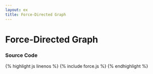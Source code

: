 ```yaml
---
layout: ex
title: Force-Directed Graph
---
```


# Force-Directed Graph

<div class="gallery" id="chart"> </div>
<link type="text/css" rel="stylesheet" href="force.css"/>
<script type="text/javascript" src="../d3.layout.js?1.6.0"> </script>
<script type="text/javascript" src="force.js"> </script>

### Source Code

{% highlight js linenos %}
{% include force.js %}
{% endhighlight %}
